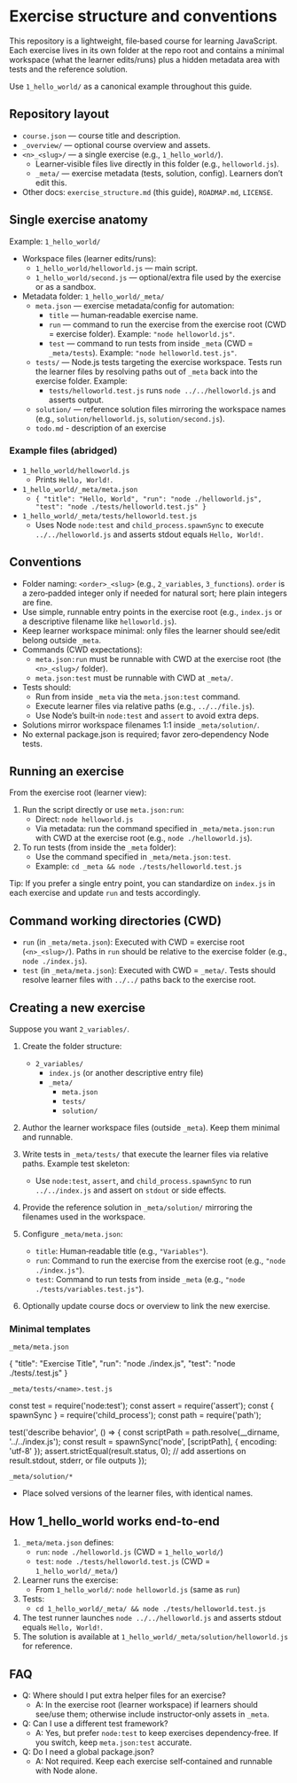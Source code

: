 # Exercise structure and conventions

This repository is a lightweight, file‑based course for learning JavaScript. Each exercise lives in its own folder at the repo root and contains a minimal workspace (what the learner edits/runs) plus a hidden metadata area with tests and the reference solution.

Use `1_hello_world/` as a canonical example throughout this guide.

## Repository layout

- `course.json` — course title and description.
- `_overview/` — optional course overview and assets.
- `<n>_<slug>/` — a single exercise (e.g., `1_hello_world/`).
    - Learner‑visible files live directly in this folder (e.g., `helloworld.js`).
    - `_meta/` — exercise metadata (tests, solution, config). Learners don’t edit this.
- Other docs: `exercise_structure.md` (this guide), `ROADMAP.md`, `LICENSE`.

## Single exercise anatomy

Example: `1_hello_world/`

- Workspace files (learner edits/runs):
    - `1_hello_world/helloworld.js` — main script.
    - `1_hello_world/second.js` — optional/extra file used by the exercise or as a sandbox.
- Metadata folder: `1_hello_world/_meta/`
    - `meta.json` — exercise metadata/config for automation:
        - `title` — human‑readable exercise name.
        - `run` — command to run the exercise from the exercise root (CWD = exercise folder). Example: `"node helloworld.js"`.
        - `test` — command to run tests from inside `_meta` (CWD = `_meta/tests`). Example: `"node helloworld.test.js"`.
    - `tests/` — Node.js tests targeting the exercise workspace. Tests run the learner files by resolving paths out of `_meta` back into the exercise folder. Example:
        - `tests/helloworld.test.js` runs `node ../../helloworld.js` and asserts output.
    - `solution/` — reference solution files mirroring the workspace names (e.g., `solution/helloworld.js`, `solution/second.js`).
    - `todo.md` - description of an exercise
### Example files (abridged)

- `1_hello_world/helloworld.js`
    - Prints `Hello, World!`.
- `1_hello_world/_meta/meta.json`
    - `{ "title": "Hello, World", "run": "node ./helloworld.js", "test": "node ./tests/helloworld.test.js" }`
- `1_hello_world/_meta/tests/helloworld.test.js`
    - Uses Node `node:test` and `child_process.spawnSync` to execute `../../helloworld.js` and asserts stdout equals `Hello, World!`.

## Conventions

- Folder naming: `<order>_<slug>` (e.g., `2_variables`, `3_functions`). `order` is a zero‑padded integer only if needed for natural sort; here plain integers are fine.
- Use simple, runnable entry points in the exercise root (e.g., `index.js` or a descriptive filename like `helloworld.js`).
- Keep learner workspace minimal: only files the learner should see/edit belong outside `_meta`.
- Commands (CWD expectations):
    - `meta.json:run` must be runnable with CWD at the exercise root (the `<n>_<slug>/` folder).
    - `meta.json:test` must be runnable with CWD at `_meta/`.
- Tests should:
    - Run from inside `_meta` via the `meta.json:test` command.
    - Execute learner files via relative paths (e.g., `../../file.js`).
    - Use Node’s built‑in `node:test` and `assert` to avoid extra deps.
- Solutions mirror workspace filenames 1:1 inside `_meta/solution/`.
- No external package.json is required; favor zero‑dependency Node tests.

## Running an exercise

From the exercise root (learner view):

1) Run the script directly or use `meta.json:run`:
    - Direct: `node helloworld.js`
    - Via metadata: run the command specified in `_meta/meta.json:run` with CWD at the exercise root (e.g., `node ./helloworld.js`).
2) To run tests (from inside the `_meta` folder):
    - Use the command specified in `_meta/meta.json:test`.
    - Example: `cd _meta && node ./tests/helloworld.test.js`

Tip: If you prefer a single entry point, you can standardize on `index.js` in each exercise and update `run` and tests accordingly.

## Command working directories (CWD)

- `run` (in `_meta/meta.json`): Executed with CWD = exercise root (`<n>_<slug>/`). Paths in `run` should be relative to the exercise folder (e.g., `node ./index.js`).
- `test` (in `_meta/meta.json`): Executed with CWD = `_meta/`. Tests should resolve learner files with `../../` paths back to the exercise root.

## Creating a new exercise

Suppose you want `2_variables/`.

1) Create the folder structure:
    - `2_variables/`
        - `index.js` (or another descriptive entry file)
        - `_meta/`
            - `meta.json`
            - `tests/`
            - `solution/`

2) Author the learner workspace files (outside `_meta`). Keep them minimal and runnable.

3) Write tests in `_meta/tests/` that execute the learner files via relative paths. Example test skeleton:

    - Use `node:test`, `assert`, and `child_process.spawnSync` to run `../../index.js` and assert on `stdout` or side effects.

4) Provide the reference solution in `_meta/solution/` mirroring the filenames used in the workspace.

5) Configure `_meta/meta.json`:
    - `title`: Human‑readable title (e.g., `"Variables"`).
    - `run`: Command to run the exercise from the exercise root (e.g., `"node ./index.js"`).
    - `test`: Command to run tests from inside `_meta` (e.g., `"node ./tests/variables.test.js"`).

6) Optionally update course docs or overview to link the new exercise.

### Minimal templates

`_meta/meta.json`

{
    "title": "Exercise Title",
    "run": "node ./index.js",
    "test": "node ./tests/<testfile>.test.js"
}

`_meta/tests/<name>.test.js`

const test = require('node:test');
const assert = require('assert');
const { spawnSync } = require('child_process');
const path = require('path');

test('describe behavior', () => {
    const scriptPath = path.resolve(__dirname, '../../index.js');
    const result = spawnSync('node', [scriptPath], { encoding: 'utf-8' });
    assert.strictEqual(result.status, 0);
    // add assertions on result.stdout, stderr, or file outputs
});

`_meta/solution/*`

- Place solved versions of the learner files, with identical names.

## How 1_hello_world works end‑to‑end

1) `_meta/meta.json` defines:
    - `run`: `node ./helloworld.js` (CWD = `1_hello_world/`)
    - `test`: `node ./tests/helloworld.test.js` (CWD = `1_hello_world/_meta/`)
2) Learner runs the exercise:
    - From `1_hello_world/`: `node helloworld.js` (same as `run`)
3) Tests:
    - `cd 1_hello_world/_meta/ && node ./tests/helloworld.test.js`
4) The test runner launches `node ../../helloworld.js` and asserts stdout equals `Hello, World!`.
5) The solution is available at `1_hello_world/_meta/solution/helloworld.js` for reference.

## FAQ

- Q: Where should I put extra helper files for an exercise?
    - A: In the exercise root (learner workspace) if learners should see/use them; otherwise include instructor‑only assets in `_meta`.
- Q: Can I use a different test framework?
    - A: Yes, but prefer `node:test` to keep exercises dependency‑free. If you switch, keep `meta.json:test` accurate.
- Q: Do I need a global package.json?
    - A: Not required. Keep each exercise self‑contained and runnable with Node alone.